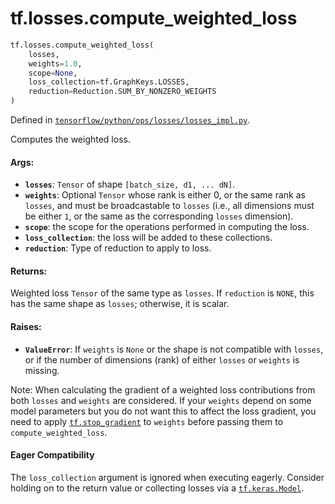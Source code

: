 <div itemscope itemtype="http://developers.google.com/ReferenceObject">
<meta itemprop="name" content="tf.losses.compute_weighted_loss" />
<meta itemprop="path" content="Stable" />
</div>

# tf.losses.compute_weighted_loss

``` python
tf.losses.compute_weighted_loss(
    losses,
    weights=1.0,
    scope=None,
    loss_collection=tf.GraphKeys.LOSSES,
    reduction=Reduction.SUM_BY_NONZERO_WEIGHTS
)
```



Defined in [`tensorflow/python/ops/losses/losses_impl.py`](https://www.tensorflow.org/code/tensorflow/python/ops/losses/losses_impl.py).

Computes the weighted loss.

#### Args:

* <b>`losses`</b>: `Tensor` of shape `[batch_size, d1, ... dN]`.
* <b>`weights`</b>: Optional `Tensor` whose rank is either 0, or the same rank as
    `losses`, and must be broadcastable to `losses` (i.e., all dimensions must
    be either `1`, or the same as the corresponding `losses` dimension).
* <b>`scope`</b>: the scope for the operations performed in computing the loss.
* <b>`loss_collection`</b>: the loss will be added to these collections.
* <b>`reduction`</b>: Type of reduction to apply to loss.


#### Returns:

Weighted loss `Tensor` of the same type as `losses`. If `reduction` is
`NONE`, this has the same shape as `losses`; otherwise, it is scalar.


#### Raises:

* <b>`ValueError`</b>: If `weights` is `None` or the shape is not compatible with
    `losses`, or if the number of dimensions (rank) of either `losses` or
    `weights` is missing.

Note:
  When calculating the gradient of a weighted loss contributions from
  both `losses` and `weights` are considered. If your `weights` depend
  on some model parameters but you do not want this to affect the loss
  gradient, you need to apply <a href="../../tf/stop_gradient.md"><code>tf.stop_gradient</code></a> to `weights` before
  passing them to `compute_weighted_loss`.



#### Eager Compatibility
The `loss_collection` argument is ignored when executing eagerly. Consider
holding on to the return value or collecting losses via a <a href="../../tf/keras/models/Model.md"><code>tf.keras.Model</code></a>.

